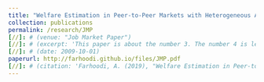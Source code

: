 ```yaml
---
title: "Welfare Estimation in Peer-to-Peer Markets with Heterogeneous Agents: the Case of Airbnb"
collection: publications
permalink: /research/JMP
[//]: # (venue: "Job Market Paper")
[//]: # (excerpt: 'This paper is about the number 3. The number 4 is left for future work.')
[//]: # (date: 2009-10-01)
paperurl: http://farhoodi.github.io/files/JMP.pdf
[//]: # (citation: 'Farhoodi, A. (2019), "Welfare Estimation in Peer-to-Peer Markets with Heterogeneous Agents," <i>Working Paper</i>')
---
```

<!---
## Abstract
This paper studies welfare estimation in peer-to-peer markets with heterogeneous agents by using micro-data for Airbnb rentals in Chicago from August 2014 to April 2017. The highly dynamic, decentralized structure, along with great heterogeneity among agents in peer-to-peer markets present challenges for classic aggregated methods to estimate supply and demand for welfare analysis. To account for this heterogeneity, this paper first estimates a non-parametric hedonic model of listings’prices as a function of their time, location, and attributes; and then recovers consumer taste parameters by using a parametric assumption about utility functions and first-order maximization conditions (following Bajari and Benkard (2005)). The paper calculates agent-level producer surpluses through estimations of the causal relationship between prices and the probability that a given listing is booked. This relationship is estimated by applying instrumental generalized random forest (GRF). The findings
show estimated average welfare gains of roughly $1.50 for each dollar spent in Chicago, with gains
higher in more expensive neighborhoods, and in more recent months of the data.
-->

